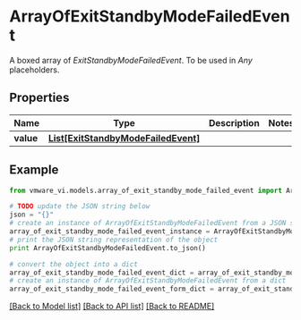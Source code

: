 # ArrayOfExitStandbyModeFailedEvent

A boxed array of *ExitStandbyModeFailedEvent*. To be used in *Any* placeholders. 

## Properties
Name | Type | Description | Notes
------------ | ------------- | ------------- | -------------
**value** | [**List[ExitStandbyModeFailedEvent]**](ExitStandbyModeFailedEvent.md) |  | 

## Example

```python
from vmware_vi.models.array_of_exit_standby_mode_failed_event import ArrayOfExitStandbyModeFailedEvent

# TODO update the JSON string below
json = "{}"
# create an instance of ArrayOfExitStandbyModeFailedEvent from a JSON string
array_of_exit_standby_mode_failed_event_instance = ArrayOfExitStandbyModeFailedEvent.from_json(json)
# print the JSON string representation of the object
print ArrayOfExitStandbyModeFailedEvent.to_json()

# convert the object into a dict
array_of_exit_standby_mode_failed_event_dict = array_of_exit_standby_mode_failed_event_instance.to_dict()
# create an instance of ArrayOfExitStandbyModeFailedEvent from a dict
array_of_exit_standby_mode_failed_event_form_dict = array_of_exit_standby_mode_failed_event.from_dict(array_of_exit_standby_mode_failed_event_dict)
```
[[Back to Model list]](../README.md#documentation-for-models) [[Back to API list]](../README.md#documentation-for-api-endpoints) [[Back to README]](../README.md)


